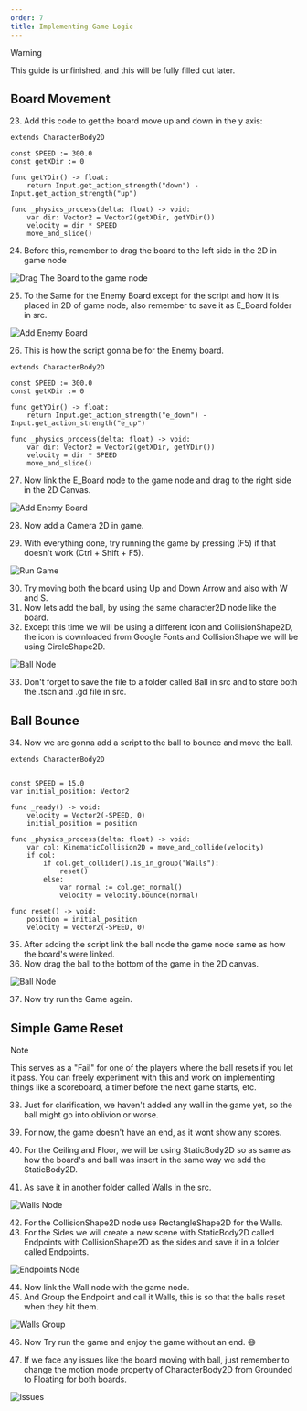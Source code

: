 ```yaml
---
order: 7
title: Implementing Game Logic
---
```


<!-- use diffs at every point -->

> [!WARNING]
> This guide is unfinished, and this will be fully filled out later.

## Board Movement
23. Add this code to get the board move up and down in the y axis: 

```GDScript
extends CharacterBody2D

const SPEED := 300.0
const getXDir := 0

func getYDir() -> float:
	return Input.get_action_strength("down") - Input.get_action_strength("up")
	
func _physics_process(delta: float) -> void:
	var dir: Vector2 = Vector2(getXDir, getYDir())
	velocity = dir * SPEED
	move_and_slide()
```

24. Before this, remember to drag the board to the left side in the 2D in game node

![Drag The Board to the game node](./assets/scene/24.png)

25. To the Same for the Enemy Board except for the script and how it is placed in 2D of game node, also remember to save it as E_Board folder in src.

![Add Enemy Board](./assets/scene/25.png)

26. This is how the script gonna be for the Enemy board.

```GDScript
extends CharacterBody2D

const SPEED := 300.0
const getXDir := 0

func getYDir() -> float:
	return Input.get_action_strength("e_down") - Input.get_action_strength("e_up")
	
func _physics_process(delta: float) -> void:
	var dir: Vector2 = Vector2(getXDir, getYDir())
	velocity = dir * SPEED
	move_and_slide()
```

27. Now link the E_Board node to the game node and drag to the right side in the 2D Canvas.

![Add Enemy Board](./assets/scene/25.png)

28. Now add a Camera 2D in game.

29. With everything done, try running the game by pressing (F5) if that doesn't work (Ctrl + Shift + F5).

![Run Game](./assets/scene/29.png)

30. Try moving both the board using Up and Down Arrow and also with W and S.
31. Now lets add the ball, by using the same character2D node like the board.
32. Except this time we will be using a different icon and CollisionShape2D, the icon is downloaded from Google Fonts and CollisionShape we will be using CircleShape2D.

![Ball Node](./assets/scene/32.png)

33. Don't forget to save the file to a folder called Ball in src and to store both the .tscn and .gd file in src.



## Ball Bounce
34. Now we are gonna add a script to the ball to bounce and move the ball.

```GDScript
extends CharacterBody2D


const SPEED = 15.0
var initial_position: Vector2

func _ready() -> void:
	velocity = Vector2(-SPEED, 0)
	initial_position = position

func _physics_process(delta: float) -> void:
	var col: KinematicCollision2D = move_and_collide(velocity)
	if col:
		if col.get_collider().is_in_group("Walls"):  
			reset()
		else:
			var normal := col.get_normal()
			velocity = velocity.bounce(normal)
	
func reset() -> void:
	position = initial_position
	velocity = Vector2(-SPEED, 0)

```

35. After adding the script link the ball node the game node same as how the board's were linked.
36. Now drag the ball to the bottom of the game in the 2D canvas.

![Ball Node](./assets/scene/36.png)

37. Now try run the Game again.

## Simple Game Reset

> [!NOTE]
> This serves as a "Fail" for one of the players where the ball resets if you let it pass. You can freely experiment with this and work on implementing things like a scoreboard, a timer before the next game starts, etc. 

38. Just for clarification, we haven't added any wall in the game yet, so the ball might go into oblivion or worse.
39. For now, the game doesn't have an end, as it wont show any scores.

40. For the  Ceiling and Floor, we will be using StaticBody2D so as same as how the board's and ball was insert in the same way we add the StaticBody2D.
41. As save it in another folder called Walls in the src.

![Walls Node](./assets/scene/41.png)

42. For the CollisionShape2D node use RectangleShape2D for the Walls.  
43. For the Sides we will create a new scene with StaticBody2D called Endpoints with CollisionShape2D as the sides and save it in a folder called Endpoints.

![Endpoints Node](./assets/scene/43.png)

44. Now link the Wall node with the game node.
45. And Group the Endpoint and call it Walls, this is so that the balls reset when they hit them.

![Walls Group](./assets/scene/45.png)

46. Now Try run the game and enjoy the game without an end. :smile:

47. If we face any issues like the board moving with ball, just remember to change the motion mode property of CharacterBody2D from Grounded to Floating for both boards.

![Issues](./assets/scene/47.png)